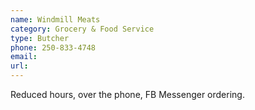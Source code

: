 ```yaml
---
name: Windmill Meats
category: Grocery & Food Service
type: Butcher
phone: 250-833-4748
email:
url:
---
```


Reduced hours, over the phone, FB Messenger ordering.
